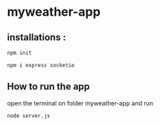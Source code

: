 # myweather-app
## installations : 
```bash
npm init

npm i express socketio

```

## How to run the app

open the terminal on folder myweather-app and run

```bash
node server.js
```
